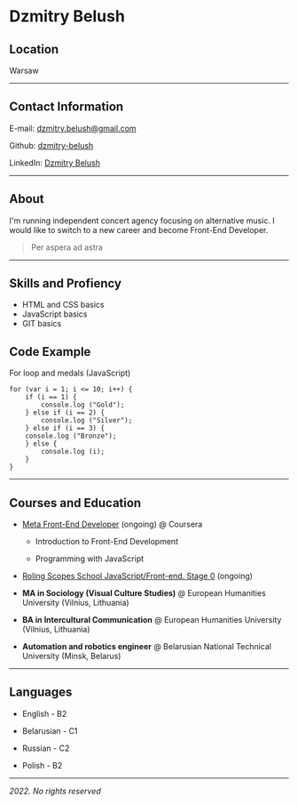 # Dzmitry Belush

## Location

Warsaw

- - -

## Contact Information

E-mail: dzmitry.belush@gmail.com

Github: [dzmitry-belush](https://github.com/dzmitry-belush) 

LinkedIn: [Dzmitry Belush](https://www.linkedin.com/in/dzmitry-belush-950a88258/)

- - -

## About

I'm running independent concert agency focusing on alternative music. I would like to switch to a new career and become Front-End Developer.

> Per aspera ad astra

- - -

## Skills and Profiency

* HTML and CSS basics
* JavaScript basics
* GIT basics

## Code Example

For loop and medals (JavaScript)

    for (var i = 1; i <= 10; i++) {
        if (i == 1) {
            console.log ("Gold");
        } else if (i == 2) {
            console.log ("Silver");
        } else if (i == 3) {
        console.log ("Bronze");
        } else {
            console.log (i);
        }
    }

- - -

## Courses and Education

* [Meta Front-End Developer](https://www.coursera.org/professional-certificates/meta-front-end-developer) (ongoing) @ Coursera
    
    * Introduction to Front-End Development

    * Programming with JavaScript

* [Roling Scopes School JavaScript/Front-end. Stage 0](https://rs.school/js-stage0/) (ongoing)

* **MA in Sociology (Visual Culture Studies)** @
European Humanities University (Vilnius, Lithuania)

* **BA in Intercultural Communication** @
European Humanities University (Vilnius, Lithuania)

* **Automation and robotics engineer** @
Belarusian National Technical University (Minsk, Belarus)

- - -

## Languages

* English - B2

* Belarusian - C1

* Russian - C2

* Polish - B2

- - -

*2022. No rights reserved*